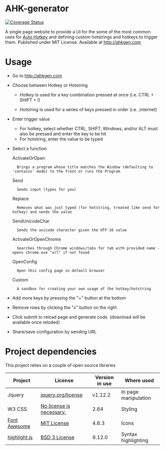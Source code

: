 # AHK-generator

[![Coverage Status](https://coveralls.io/repos/github/mshafer1/AHK-generator/badge.svg?branch=master)](https://coveralls.io/github/mshafer1/AHK-generator?branch=master)

A single page website to provide a UI for the some of the most common uses for [Auto Hotkey](https://autohotkey.com/ "Autohotkey.com") and defining custom hotstrings and hotkeys to trigger them.
Published under MIT License.
Available at <http://ahkgen.com>


# Usage
* Go to <http://ahkgen.com>
* Choose between Hotkey or Hotstring

   * *Hotkey* is used for a key combination pressed at once (i.e. CTRL + SHIFT + I)
   
   * *Hotstring* is used for a series of keys pressed in order (i.e. ;internet)

* Enter trigger value
    * For hotkey, select whether CTRL, SHIFT, Windows, and/or ALT must also be pressed and enter the key to be hit
    * For hotstring, enter the value to be typed

* Select a function

    ActivateOrOpen

        Brings a program whose title matches the Window (defaulting to 'contains' mode) to the front or runs the Program

    Send

        Sends input (types for you)

    Replace

        Removes what was just typed (for hotstring, treated like send for hotkey) and sends the value

    SendUnicodeChar

        Sends the unicode character given the UTF-16 value

    ActivateOrOpenChrome

        Searches through Chrome windows/tabs for tab with provided name - opens chrome.exe "url" if not found

    OpenConfig

        Open this config page in default browser

    Custom

        A sandbox for creating your own usage of the hotkey/hotstring

* Add more keys by pressing the "+" button at the bottom

* Remove rows by clicking the "x" button on the right

* Click submit to reload page and generate code. (download will be available once reloded)

* Share/save configuration by sending URL


# Project dependencies
This project relies on a couple of open source libraries

| Project | License | Version in use | Where used | 
 --- | --- | --- | --- |
 Jquery | [jquery.org/license](https://jquery.org/license "JQuery license page") | v1.12.2 | In page manipulation
 W3 CSS | [No license is necessary.](https://www.w3schools.com/w3css/ "W3 CSS home page") | 2.64 | Styling
 [Font Awesome](http://fontawesome.io/icons) | [MIT License](https://opensource.org/licenses/MIT "OpenSource.org page" ) | 4.6.3 | Icons
[highlight.js](https://highlightjs.org/) | [BSD 3 License](https://github.com/isagalaev/highlight.js/blob/master/LICENSE "Github License page") | 9.12.0 | Syntax highlighting